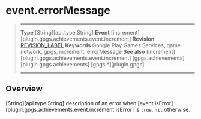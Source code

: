 # event.errorMessage

> --------------------- ------------------------------------------------------------------------------------------
> __Type__              [String][api.type.String]
> __Event__             [increment][plugin.gpgs.achievements.event.increment]
> __Revision__          [REVISION_LABEL](REVISION_URL)
> __Keywords__          Google Play Games Services, game network, gpgs, increment, errorMessage
> __See also__          [increment][plugin.gpgs.achievements.event.increment]
>						[gpgs.achievements][plugin.gpgs.achievements]
>                       [gpgs.*][plugin.gpgs]
> --------------------- ------------------------------------------------------------------------------------------

## Overview

[String][api.type.String] description of an error when [event.isError][plugin.gpgs.achievements.event.increment.isError] is `true`, `nil` otherwise.